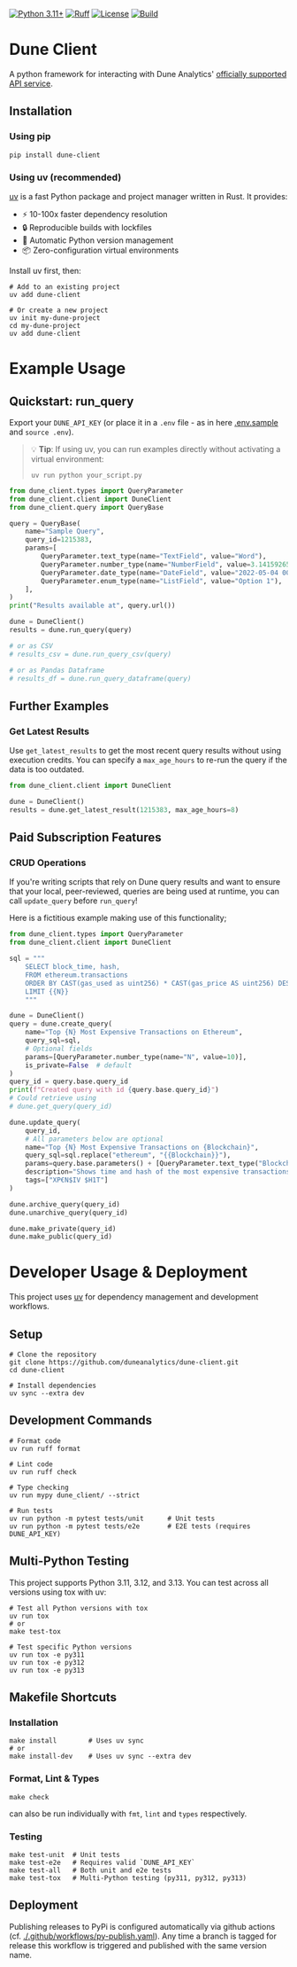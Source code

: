 [![Python 3.11+](https://img.shields.io/badge/python-3.11%2B-blue.svg)](https://www.python.org/downloads/)
[![Ruff](https://img.shields.io/endpoint?url=https://raw.githubusercontent.com/astral-sh/ruff/main/assets/badge/v2.json)](https://github.com/astral-sh/ruff)
[![License](https://img.shields.io/badge/License-Apache%202.0-blue.svg)](https://opensource.org/licenses/Apache-2.0)
[![Build](https://github.com/duneanalytics/dune-client/actions/workflows/pull-request.yaml/badge.svg)](https://github.com/duneanalytics/dune-client/actions/workflows/pull-request.yaml)

# Dune Client

A python framework for interacting with Dune Analytics' [officially supported API
service](https://docs.dune.com/api-reference/overview/introduction).

## Installation

### Using pip

```shell
pip install dune-client
```

### Using uv (recommended)

[uv](https://docs.astral.sh/uv/) is a fast Python package and project manager written in Rust. It provides:
- ⚡ 10-100x faster dependency resolution
- 🔒 Reproducible builds with lockfiles
- 🐍 Automatic Python version management
- 📦 Zero-configuration virtual environments

Install uv first, then:

```shell
# Add to an existing project
uv add dune-client

# Or create a new project
uv init my-dune-project
cd my-dune-project
uv add dune-client
```

# Example Usage

## Quickstart: run_query

Export your `DUNE_API_KEY` (or place it in a `.env` file - as in
here [.env.sample](./.env.sample) and `source .env`).

> 💡 **Tip**: If using uv, you can run examples directly without activating a virtual environment:
> ```shell
> uv run python your_script.py
> ```

```python
from dune_client.types import QueryParameter
from dune_client.client import DuneClient
from dune_client.query import QueryBase

query = QueryBase(
    name="Sample Query",
    query_id=1215383,
    params=[
        QueryParameter.text_type(name="TextField", value="Word"),
        QueryParameter.number_type(name="NumberField", value=3.1415926535),
        QueryParameter.date_type(name="DateField", value="2022-05-04 00:00:00"),
        QueryParameter.enum_type(name="ListField", value="Option 1"),
    ],
)
print("Results available at", query.url())

dune = DuneClient()
results = dune.run_query(query)

# or as CSV
# results_csv = dune.run_query_csv(query)

# or as Pandas Dataframe
# results_df = dune.run_query_dataframe(query)
```

## Further Examples

### Get Latest Results
Use `get_latest_results` to get the most recent query results without using execution credits. 
You can specify a `max_age_hours` to re-run the query if the data is too outdated.

```python
from dune_client.client import DuneClient

dune = DuneClient()
results = dune.get_latest_result(1215383, max_age_hours=8)
```

## Paid Subscription Features

### CRUD Operations

If you're writing scripts that rely on Dune query results and want to ensure that your local, 
peer-reviewed, queries are being used at runtime, you can call `update_query` before `run_query`!

Here is a fictitious example making use of this functionality;

```python
from dune_client.types import QueryParameter
from dune_client.client import DuneClient

sql = """
    SELECT block_time, hash,
    FROM ethereum.transactions
    ORDER BY CAST(gas_used as uint256) * CAST(gas_price AS uint256) DESC
    LIMIT {{N}}
    """

dune = DuneClient()
query = dune.create_query(
    name="Top {N} Most Expensive Transactions on Ethereum",
    query_sql=sql,
    # Optional fields
    params=[QueryParameter.number_type(name="N", value=10)],
    is_private=False  # default
)
query_id = query.base.query_id
print(f"Created query with id {query.base.query_id}")
# Could retrieve using 
# dune.get_query(query_id)

dune.update_query(
    query_id, 
    # All parameters below are optional
    name="Top {N} Most Expensive Transactions on {Blockchain}",
    query_sql=sql.replace("ethereum", "{{Blockchain}}"),
    params=query.base.parameters() + [QueryParameter.text_type("Blockchain", "ethereum")],
    description="Shows time and hash of the most expensive transactions",
    tags=["XP€N$IV $H1T"]
)

dune.archive_query(query_id)
dune.unarchive_query(query_id)

dune.make_private(query_id)
dune.make_public(query_id)
```

# Developer Usage & Deployment

This project uses [uv](https://docs.astral.sh/uv/) for dependency management and development workflows.

## Setup
```shell
# Clone the repository
git clone https://github.com/duneanalytics/dune-client.git
cd dune-client

# Install dependencies
uv sync --extra dev
```

## Development Commands
```shell
# Format code
uv run ruff format

# Lint code  
uv run ruff check

# Type checking
uv run mypy dune_client/ --strict

# Run tests
uv run python -m pytest tests/unit      # Unit tests
uv run python -m pytest tests/e2e       # E2E tests (requires DUNE_API_KEY)
```

## Multi-Python Testing

This project supports Python 3.11, 3.12, and 3.13. You can test across all versions using tox with uv:

```shell
# Test all Python versions with tox
uv run tox
# or
make test-tox

# Test specific Python versions
uv run tox -e py311
uv run tox -e py312
uv run tox -e py313
```

## Makefile Shortcuts

### Installation
```shell
make install        # Uses uv sync
# or
make install-dev    # Uses uv sync --extra dev
````

### Format, Lint & Types
```shell
make check
```
can also be run individually with `fmt`, `lint` and `types` respectively. 

### Testing
```shell
make test-unit  # Unit tests 
make test-e2e   # Requires valid `DUNE_API_KEY`
make test-all   # Both unit and e2e tests
make test-tox   # Multi-Python testing (py311, py312, py313)
```

## Deployment

Publishing releases to PyPi is configured automatically via github actions 
(cf. [./.github/workflows/py-publish.yaml](./.github/workflows/py-publish.yaml)).
Any time a branch is tagged for release this workflow is triggered and published with the same version name.
